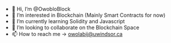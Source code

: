 - 👋 Hi, I’m @OwobloBlock
- 👀 I’m interested in Blockchain (Mainly Smart Contracts for now)
- 🌱 I’m currently learning Solidity and Javascript
- 💞️ I’m looking to collaborate on the Blockchain Space 
- 📫 How to reach me -> owolabij@uwindsor.ca

<!---
OwobloBlock/OwobloBlock is a ✨ special ✨ repository because its `README.md` (this file) appears on your GitHub profile.
You can click the Preview link to take a look at your changes.
--->
